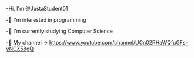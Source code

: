 -Hi, I'm @JustaStudent01

-👀 I'm interested in programming

-🌱 I'm currently studying Computer Science

-💞️ My channel ->  https://www.youtube.com/channel/UCn02RHaWQfuGFs-yNCX58gQ


<!---
JustaStudent01/JustaStudent01 is a ✨ special ✨ repository because its `README.md` (this file) appears on your GitHub profile.
You can click the Preview link to take a look at your changes.
--->
